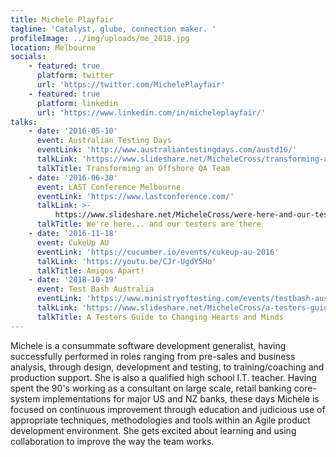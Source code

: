 ```yaml
---
title: Michele Playfair
tagline: 'Catalyst, glube, connection maker. '
profileImage: ../img/uploads/me_2018.jpg
location: Melbourne
socials:
    - featured: true
      platform: twitter
      url: 'https://twitter.com/MichelePlayfair'
    - featured: true
      platform: linkedin
      url: 'https://www.linkedin.com/in/micheleplayfair/'
talks:
    - date: '2016-05-10'
      event: Australian Testing Days
      eventLink: 'http://www.australiantestingdays.com/austd16/'
      talkLink: 'https://www.slideshare.net/MicheleCross/transforming-an-offshore-qa-team'
      talkTitle: Transforming an Offshore QA Team
    - date: '2016-06-30'
      event: LAST Conference Melbourne
      eventLink: 'https://www.lastconference.com/'
      talkLink: >-
          https://www.slideshare.net/MicheleCross/were-here-and-our-testers-are-there-63764836
      talkTitle: We're here... and our testers are there
    - date: '2016-11-18'
      event: CukeUp AU
      eventLink: 'https://cucumber.io/events/cukeup-au-2016'
      talkLink: 'https://youtu.be/CJr-UgdY5Ho'
      talkTitle: Amigos Apart!
    - date: '2018-10-19'
      event: Test Bash Australia
      eventLink: 'https://www.ministryoftesting.com/events/testbash-australia-2018'
      talkLink: 'https://www.slideshare.net/MicheleCross/a-testers-guide-to-marketing'
      talkTitle: A Testers Guide to Changing Hearts and Minds
---
```


Michele is a consummate software development generalist, having successfully performed in roles ranging from pre-sales and business analysis, through design, development and testing, to training/coaching and production support. She is also a qualified high school I.T. teacher. Having spent the 90's working as a consultant on large scale, retail banking core-system implementations for major US and NZ banks, these days Michele is focused on continuous improvement through education and judicious use of appropriate techniques, methodologies and tools within an Agile product development environment. She gets excited about learning and using collaboration to improve the way the team works.
